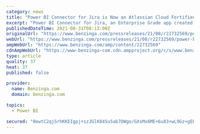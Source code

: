 ```yaml
---
category: news
title: "Power BI Connector for Jira is Now an Atlassian Cloud Fortified App"
excerpt: "Power BI Connector for Jira, an Enterprise Grade app created by Ukraine-based software development team Alpha Serve, got the status of an Atlassian Cloud Fortified app. Mykolaiv, Ukraine August 31 ..."
publishedDateTime: 2021-08-31T08:13:00Z
originalUrl: "https://www.benzinga.com/pressreleases/21/08/r22732569/power-bi-connector-for-jira-is-now-an-atlassian-cloud-fortified-app"
webUrl: "https://www.benzinga.com/pressreleases/21/08/r22732569/power-bi-connector-for-jira-is-now-an-atlassian-cloud-fortified-app"
ampWebUrl: "https://www.benzinga.com/amp/content/22732569"
cdnAmpWebUrl: "https://www-benzinga-com.cdn.ampproject.org/c/s/www.benzinga.com/amp/content/22732569"
type: article
quality: 37
heat: 37
published: false

provider:
  name: Benzinga.com
  domain: benzinga.com

topics:
  - Power BI

secured: "0ewtC2qjSrhKKEIgpj+szJGlK84Su5ab7OWgo/GXsMx6ME+6u83+wL9Gz+gEH7PI7iZwzGMMy12sRJvcS51Mqb4HCy/LJbqF3q3hW56zi8+NiLH3S1+vANBSrHstehP9mZ0gsqOyqjScO9kwW+k/7nBxA6w0MBMW0JHEjhv2OSM4SSJ/iA+VrIB0R0AOvBaACDe4mnGxMJ+f8XmJiVrtnq5QzLDxUzJmuZ0Mz/ePjl1NK2vQyzWV7lXHcXnDampBX6f7E5eeaRC940gvniRDUe34UTmAevPyso3bmTpm0YD5nap7uBimCQqzStZCmzu6gihEz6AUk9wvyrtCDoB5B7NhGciw37Vj5zHZ1f7S4RE=;/AoKJ2m+0bywDNK9zeIEMw=="
---
```


